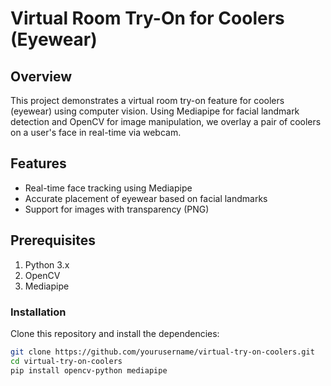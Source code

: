 # Virtual Room Try-On for Coolers (Eyewear)

## Overview

This project demonstrates a virtual room try-on feature for coolers (eyewear) using computer vision. Using Mediapipe for facial landmark detection and OpenCV for image manipulation, we overlay a pair of coolers on a user's face in real-time via webcam.

## Features

- Real-time face tracking using Mediapipe
- Accurate placement of eyewear based on facial landmarks
- Support for images with transparency (PNG)

## Prerequisites

1. Python 3.x
2. OpenCV
3. Mediapipe

### Installation

Clone this repository and install the dependencies:

```bash
git clone https://github.com/yourusername/virtual-try-on-coolers.git
cd virtual-try-on-coolers
pip install opencv-python mediapipe
